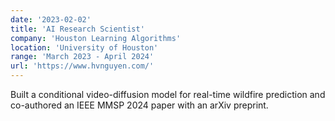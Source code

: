 ```yaml
---
date: '2023-02-02'
title: 'AI Research Scientist'
company: 'Houston Learning Algorithms'
location: 'University of Houston'
range: 'March 2023 - April 2024'
url: 'https://www.hvnguyen.com/'
---
```


Built a conditional video-diffusion model for real-time wildfire prediction and co-authored an IEEE MMSP 2024 paper with an arXiv preprint.
